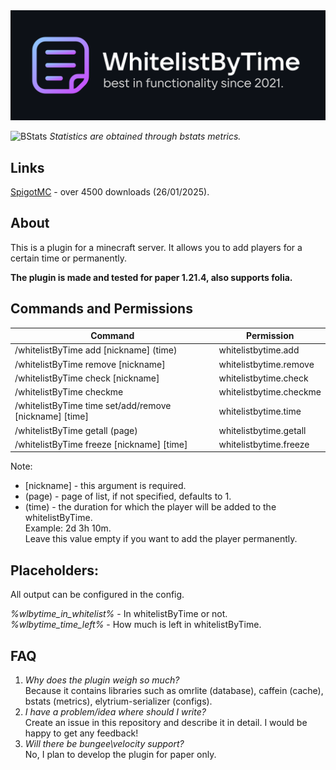 <img src="./images/header.svg">

![BStats](https://bstats.org/signatures/bukkit/WhitelistByTime.svg)
*Statistics are obtained through bstats metrics.*

## Links
[SpigotMC](https://www.spigotmc.org/resources/whitelistbytime-1-12-2-1-20-4.98946/) - over 4500 downloads (26/01/2025).

## About
This is a plugin for a minecraft server. It allows you to add players for a certain time or permanently.

**The plugin is made and tested for paper 1.21.4, also supports folia.**

## Commands and Permissions
| Command                                                | Permission              |
|--------------------------------------------------------|-------------------------|
| /whitelistByTime add [nickname] (time)                 | whitelistbytime.add     |
| /whitelistByTime remove [nickname]                     | whitelistbytime.remove  |
| /whitelistByTime check [nickname]                      | whitelistbytime.check   |
| /whitelistByTime checkme                               | whitelistbytime.checkme |
| /whitelistByTime time set/add/remove [nickname] [time] | whitelistbytime.time    |
| /whitelistByTime getall (page)                         | whitelistbytime.getall  |
| /whitelistByTime freeze [nickname] [time]              | whitelistbytime.freeze  |

Note:
- [nickname] - this argument is required.
- (page) - page of list, if not specified, defaults to 1.
- (time) - the duration for which the player will be added to the whitelistByTime.\
  Example: 2d 3h 10m.\
  Leave this value empty if you want to add the player permanently.

## Placeholders:
All output can be configured in the config.

*%wlbytime_in_whitelist%* - In whitelistByTime or not.\
*%wlbytime_time_left%* - How much is left in whitelistByTime.

## FAQ
1. *Why does the plugin weigh so much?*\
   Because it contains libraries such as omrlite (database), caffein (cache), bstats (metrics), elytrium-serializer (configs).
2. *I have a problem/idea where should I write?*\
   Create an issue in this repository and describe it in detail. I would be happy to get any feedback!
3. *Will there be bungee\velocity support?*\
   No, I plan to develop the plugin for paper only.